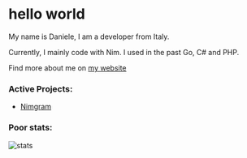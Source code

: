 # hello world
My name is Daniele, I am a developer from Italy.

Currently, I mainly code with Nim. I used in the past Go, C# and PHP.



Find more about me on [my website](https://dadadani.xyz)

### Active Projects:
- [Nimgram](https://github.com/nimgram/nimgram) 


### Poor stats:
![stats](https://github-readme-stats.vercel.app/api?username=dadadani&show_icons=true&theme=radical)

